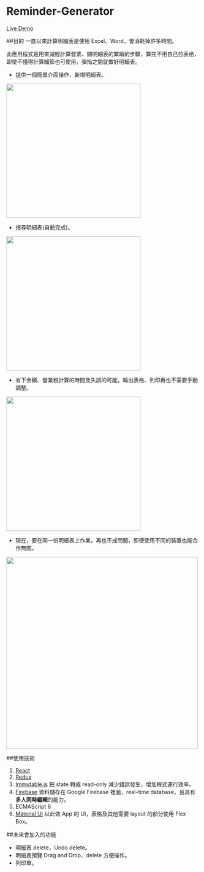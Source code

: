 # Reminder-Generator
<a href="https://cacocacoon.github.io/calculate/">Live Demo</a>

##目的
一直以來計算明細表是使用 Excel、Word，會消耗掉許多時間。<br />

此應用程式是用來減輕計算發票、開明細表的繁瑣的步驟，算完不用自己拉表格，即使不懂得計算細節也可使用，彈指之間就做好明細表。

* 提供一個簡單介面操作，新增明細表。

<img src="http://g.recordit.co/FePArsxsvo.gif" width="350">

* 搜尋明細表(自動完成)。

<img src="http://g.recordit.co/rHs7c4j76v.gif" width="350">

* 省下金額、營業稅計算的時間及失誤的可能，輸出表格、列印再也不需要手動調整。

<img src="http://g.recordit.co/3IxUFYQFv3.gif" width="350">

* 現在，要在同一份明細表上作業，再也不成問題，即便使用不同的裝置也能合作無間。

<img src="http://g.recordit.co/psjNs05oVJ.gif" width="500">

##使用技術
1. <a href="https://facebook.github.io/react/">React</a>
2. <a href="http://redux.js.org/">Redux</a>
3. <a href="https://facebook.github.io/immutable-js/">Immutable.js</a>
把 state 轉成 read-only 減少錯誤發生，增加程式運行效率。
4. <a href="https://firebase.google.com/">Firebase</a> 資料儲存在 Google Firebase 裡面，real-time database，且具有**多人同時編輯**的能力。
5. ECMAScript 6
6. <a href="http://www.material-ui.com/">Material UI</a> 以此做 App 的 UI，表格及其他需要 layout 的部分使用 Flex Box。

##未來會加入的功能
* 明細表 delete，Undo delete。
* 明細表預覽 Drag and Drop、delete 方便操作。
* 列印單。
